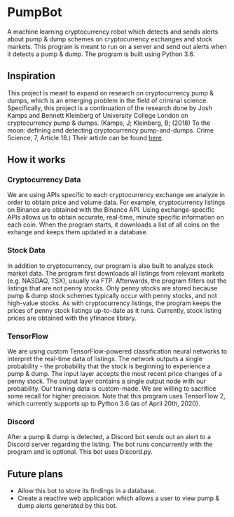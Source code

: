 # PumpBot
A machine learning cryptocurrency robot which detects and sends alerts about pump &amp; dump schemes on cryptocurrency exchanges and stock markets. This program is meant to run on a server and send out alerts when it detects a pump &amp; dump. The program is built using Python 3.6.

## Inspiration
This project is meant to expand on research on cryptocurrency pump &amp; dumps, which is an emerging problem in the field of criminal science. Specifically, this project is a continuation of the research done by Josh Kamps and Bennett Kleinberg of University College London on cryptocurrency pump &amp; dumps. (Kamps, J; Kleinberg, B; (2018) To the moon: defining and detecting cryptocurrency pump-and-dumps. Crime Science, 7, Article 18.) Their article can be found [here](https://discovery.ucl.ac.uk/id/eprint/10069142/).

## How it works
### Cryptocurrency Data
We are using APIs specific to each cryptocurrency exchange we analyze in order to obtain price and volume data. For example, cryptocurrency listings on Binance are obtained with the Binance API. Using exchange-specific APIs allows us to obtain accurate, real-time, minute specific information on each coin. When the program starts, it downloads a list of all coins on the exhange and keeps them updated in a database.

### Stock Data
In addition to cryptocurrency, our program is also built to analyze stock market data. The program first downloads all listings from relevant markets (e.g. NASDAQ, TSX), usually via FTP. Afterwards, the program filters out the listings that are not penny stocks. Only penny stocks are stored because pump &amp; dump stock schemes typically occur with penny stocks, and not high-value stocks. As with cryptocurrency listings, the program keeps the prices of penny stock listings up-to-date as it runs. Currently, stock listing prices are obtained with the yfinance library. 

### TensorFlow
We are using custom TensorFlow-powered classification neural networks to interpret the real-time data of listings. The network outputs a single probability - the probability that the stock is beginning to experience a pump &amp; dump. The input layer accepts the most recent price changes of a penny stock. The output layer contains a single output node with our probability. Our training data is custom-made.  We are willing to sacrifice some recall for higher precision. Note that this program uses TensorFlow 2, which currently supports up to Python 3.6 (as of April 20th, 2020).

### Discord
After a pump &amp; dump is detected, a Discord bot sends out an alert to a Discord server regarding the listing. The bot runs concurrently with the program and is optional. This bot uses Discord.py.

## Future plans
* Allow this bot to store its findings in a database.
* Create a reactive web application which allows a user to view pump &amp; dump alerts generated by this bot.
